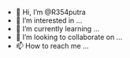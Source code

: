 - 👋 Hi, I’m @R354putra
- 👀 I’m interested in ...
- 🌱 I’m currently learning ...
- 💞️ I’m looking to collaborate on ...
- 📫 How to reach me ...

<!---
R354putra/R354putra is a ✨ special ✨ repository because its `README.md` (this file) appears on your GitHub profile.
You can click the Preview link to take a look at your changes.
--->
